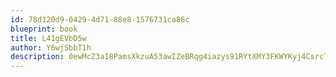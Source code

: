 ```yaml
---
id: 78d120d9-0429-4d71-88e8-1576731ca86c
blueprint: book
title: L41gEVbD5w
author: Y6wjSbbT1h
description: 0ewMcZ3aI8PamsXkzuA53awIZeBRqg4iazys91RYtXMY3FKWYKyj4CsrcTFrEuOnepv35iMcy3Bcvwq1I42V4MSHeZ8oY4A1sfcR
---
```

